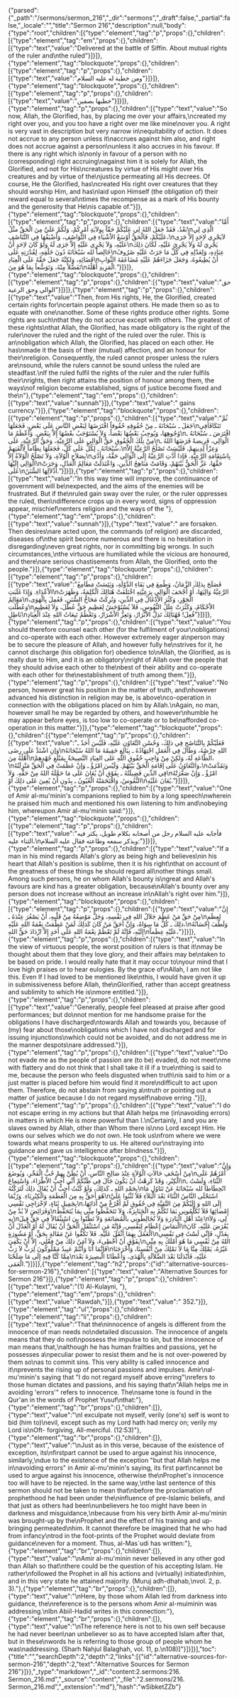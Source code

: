 {"parsed":{"_path":"/sermons/sermon_216","_dir":"sermons","_draft":false,"_partial":false,"_locale":"","title":"Sermon 216","description":null,"body":{"type":"root","children":[{"type":"element","tag":"p","props":{},"children":[{"type":"element","tag":"em","props":{},"children":[{"type":"text","value":"Delivered at the battle of Siffin. About mutual rights of the ruler and\nthe ruled"}]}]},{"type":"element","tag":"blockquote","props":{},"children":[{"type":"element","tag":"p","props":{},"children":[{"type":"text","value":"ومن خطبة له عليه السلام"}]}]},{"type":"element","tag":"blockquote","props":{},"children":[{"type":"element","tag":"p","props":{},"children":[{"type":"text","value":"خطبها بصفين"}]}]},{"type":"element","tag":"p","props":{},"children":[{"type":"text","value":"So now, Allah, the Glorified, has, by placing me over your affairs,\ncreated my right over you, and you too have a right over me like mine\nover you. A right is very vast in description but very narrow in\nequitability of action. It does not accrue to any person unless it\naccrues against him also, and right does not accrue against a person\nunless it also accrues in his favour. If there is any right which is\nonly in favour of a person with no (corresponding) right accruing\nagainst him it is solely for Allah, the Glorified, and not for His\ncreatures by virtue of His might over His creatures and by virtue of the\njustice permeating all His decrees. Of course, He the Glorified, has\ncreated His right over creatures that they should worship Him, and has\nlaid upon Himself (the obligation of) their reward equal to several\ntimes the recompense as a mark of His bounty and the generosity that He\nis capable of."}]},{"type":"element","tag":"blockquote","props":{},"children":[{"type":"element","tag":"p","props":{},"children":[{"type":"text","value":"أَمَّا بَعْدُ، فَقَدْ جَعَلَ اللهُ لِي عَلَيْكُمْ حَقّاً بِوِلاَيَةِ أَمْرِكُمْ، وَلَكُمْ عَلَيَّ مِنَ الْحَقِّ مثْلُ\nالَّذِي لِي عَلَيْكُمْ، فَالْحَقُّ أَوْسَعُ الاْشْيَاءِ فِي التَّوَاصُفِ، وَأَضْيَقُهَا فِي التَّنَاصُفِ،\nلاَيَجْرِي لاِحَدٍ إِلاَّ جَرَى عَلَيْهِ، وَلاَ يَجْرِي عَلَيْهِ إِلاَّ جَرَى لَهُ وَلَوْ كَانَ لاِحَدٍ أَنْ\nيَجْرِيَ لَهُ وَلاَ يَجْرِيَ عَلَيْهِ، لَكَانَ ذلِكَ خَالِصاً لله سُبْحَانَهُ دُونَ خَلْقِهِ، لِقُدْرَتِهِ عَلَى\nعِبَادِهِ، وَلِعَدْلِهِ فِي كُلِّ مَا جَرَتْ عَلَيْهِ صُرُوفُ قَضَائِهِ، وَلكِنَّهُ جَعَلَ حَقَّهُ عَلَى الْعِبَادِ\nأَنْ يُطِيعُوهُ، وَجَعَلَ جَزَاءَهُمْ عَلَيْهِ مُضَاعَفَةَ الثَّوَابِ تَفَضُّلاً مِنْهُ، وَتَوَسُّعاً بِمَا هُوَ مِنَ\nالْمَزِيدِ أَهْلُهُ."}]}]},{"type":"element","tag":"blockquote","props":{},"children":[{"type":"element","tag":"p","props":{},"children":[{"type":"text","value":"حق الوالي وحق الرعية"}]}]},{"type":"element","tag":"p","props":{},"children":[{"type":"text","value":"Then, from His rights, He, the Glorified, created certain rights for\ncertain people against others. He made them so as to equate with one\nanother. Some of these rights produce other rights. Some rights are such\nthat they do not accrue except with others. The greatest of these rights\nthat Allah, the Glorified, has made obligatory is the right of the ruler\nover the ruled and the right of the ruled over the ruler. This is an\nobligation which Allah, the Glorified, has placed on each other. He has\nmade it the basis of their (mutual) affection, and an honour for their\nreligion. Consequently, the ruled cannot prosper unless the rulers are\nsound, while the rulers cannot be sound unless the ruled are steadfast.\nIf the ruled fulfil the rights of the ruler and the ruler fulfils their\nrights, then right attains the position of honour among them, the ways\nof religion become established, signs of justice become fixed and the\n"},{"type":"element","tag":"em","props":{},"children":[{"type":"text","value":"sunnah"}]},{"type":"text","value":" gains currency."}]},{"type":"element","tag":"blockquote","props":{},"children":[{"type":"element","tag":"p","props":{},"children":[{"type":"text","value":"ثُمَّ جَعَلَ ـ سُبْحَانَهُ ـ مِنْ حُقُوقِهِ حُقُوقاً افْتَرَضَهَا لِبَعْضِ النَّاسِ عَلَى بَعْضٍ، فَجَعَلَهَا\nتَتَكَافَأُفِي وُجُوهِهَا، وَيُوجِبُ بَعْضُهَا بَعْضاً، وَلاَ يُسْتَوْجَبُ بعْضُهَا إِلاَّ بِبَعْضٍ. وَأَعْظَمُ مَا\nافْتَرَضَ ـ سُبْحَانَهُ ـ مِنْ تِلْكَ الْحُقُوقِ حَقُّ الْوَالِي عَلَى الرَّعِيَّةِ، وَحَقُّ الرَّعِيَّةِ، عَلَى\nالْوَالِي، فَرِيضةً فَرَضَهَا اللهُ ـ سُبْحَانَهُ ـ لِكُلٍّ عَلَى كُلٍّ، فَجَعَلَهَا نِظَاماً لِاُلْفَتِهِمْ،\nوَعِزّاً لِدِينِهِمْ، فَلَيْسَتْ تَصْلُحُ الرَّعِيَّةُ إِلاَّ بِصَلاَحِ الْوُلاَةِ، وَلاَ تَصْلُحُ الْوُلاَةُ إِلاَّ\nبِاسْتِقَامَةِ الرَّعِيَّةِ. فَإِذا أَدَّتِ الرَّعِيَّةُ إِلَى الْوَالِي حَقَّهُ، وَأَدَّى الْوَالِي إِلَيْهَا\nحَقَّهَا، عَزَّ الْحَقُّ بَيْنَهُمْ، وَقَامَتْ مَنَاهِجُ الدِّينِ، وَاعْتَدَلَتْ مَعَالِمُ الْعَدْلِ، وَجَرَتْ عَلَى\nأَذْلاَلِهَا السُّنَنُ."}]}]},{"type":"element","tag":"p","props":{},"children":[{"type":"text","value":"In this way time will improve, the continuance of government will be\nexpected, and the aims of the enemies will be frustrated. But if the\nruled gain sway over the ruler, or the ruler oppresses the ruled, then\ndifference crops up in every word, signs of oppression appear, mischief\nenters religion and the ways of the "},{"type":"element","tag":"em","props":{},"children":[{"type":"text","value":"sunnah"}]},{"type":"text","value":" are forsaken. Then desires\nare acted upon, the commands (of religion) are discarded, diseases of\nthe spirit become numerous and there is no hesitation in disregarding\neven great rights, nor in committing big wrongs. In such circumstances,\nthe virtuous are humiliated while the vicious are honoured, and there\nare serious chastisements from Allah, the Glorified, onto the people."}]},{"type":"element","tag":"blockquote","props":{},"children":[{"type":"element","tag":"p","props":{},"children":[{"type":"text","value":"فَصَلَحَ بِذلِكَ الزَّمَانُ، وَطُمِعَ فِي بَقَاءِ الدَّوْلَةِ، وَيَئِسَتْ مَطَامِعُ الاْعْدَاءِ. وَإِذَا غَلَبَتِ\nالرَّعِيَّةُ وَالِيَهَا، أَوْ أَجْحَفَ الْوَالِي بِرَعِيَّتِهِ اخْتَلَفَتْ هُنَالِكَ الْكَلِمَةُ، وَظَهَرَتْ مَعَالِمُ\nالْجَوْرِ، وَكَثُرَ الاْدْغَالُ فِي الدِّينِ، وَتُرِكَتْ مَحَاجُّ السُّنَنِ، فَعُمِلَ بِالْهَوَى، وَعُطِّلَتِ\nالاْحْكَامُ، وَكَثُرَتْ عِلَلُ النُّفُوسِ، فَلاَ يُسْتَوْحَشُ لِعَظِيمِ حَقٍّ عُطِّلَ، وَلاَ لِعَظِيمِ بَاطِلٍ\nفُعِلَ! فَهُنَالِكَ تَذِلُّ الاْبْرَارُ، وَتَعِزُّ الاْشْرَارُ، وَتَعْظُمُ تَبِعَاتُ اللهِ عِنْدَ الْعِبَادِ"}]}]},{"type":"element","tag":"p","props":{},"children":[{"type":"text","value":"You should therefore counsel each other (for the fulfilment of your\nobligations) and co-operate with each other. However extremely eager a\nperson may be to secure the pleasure of Allah, and however fully he\nstrives for it, he cannot discharge (his obligation for) obedience to\nAllah, the Glorified, as is really due to Him, and it is an obligatory\nright of Allah over the people that they should advise each other to the\nbest of their ability and co-operate with each other for the\nestablishment of truth among them."}]},{"type":"element","tag":"p","props":{},"children":[{"type":"text","value":"No person, however great his position in the matter of truth, and\nhowever advanced his distinction in religion may be, is above\nco-operation in connection with the obligations placed on him by Allah.\nAgain, no man, however small he may be regarded by others, and however\nhumble he may appear before eyes, is too low to co-operate or to be\nafforded co-operation in this matter."}]},{"type":"element","tag":"blockquote","props":{},"children":[{"type":"element","tag":"p","props":{},"children":[{"type":"text","value":"فَعَلَيْكُمْ بِالتَّنَاصُحِ فِي ذلِكَ، وَحُسْنِ التَّعَاوُنِ عَلَيْهِ، فَلَيْسَ أَحَدٌ ـ وَإنِ اشْتَدَّ عَلَى رِضَى\nاللهِ حِرْصُهُ، وَطَالَ فِي الْعَمَلِ اجْتِهَادُهُ ـ بِبَالِغٍ حَقِيقَةَ مَا اللهُ سُبْحَانَهُ أَهْلُهُ مِنَ\nالطَّاعَةِ لَهُ، وَلكِنْ مِنْ وَاجِبِ حُقُوقِ اللهِ عَلى العِبَادِ النَّصِيحَةُ بِمَبْلَغِ جُهْدِهِمْ،\nوَالتَّعَاوُنُ عَلَى إقَامَةِ الْحَقِّ بَيْنَهُمْ. وَلَيْسَ امْرُؤٌ ـ وَإنْ عَظُمَتْ فِي الْحَقِّ مَنْزِلَتُهُ،\nوَتَقَدَّمَتْ فِي الدِّينِ فَضِيلَتُهُ ـ بِفَوْقِ أَنْ يُعَانَ عَلَى مَا حَمَّلَهُ اللهُ مِنْ حَقِّهِ. وَلاَ\nامْرُؤٌ ـ وَإِنْ صَغَّرَتْهُ النُّفُوسُ، وَاقْتَحَمَتْهُ الْعُيُونُ ـ بِدُونِ أَنْ يُعِينَ عَلى ذلِكَ أَوْ\nيُعَانَ عَلَيْهِ."}]}]},{"type":"element","tag":"p","props":{},"children":[{"type":"text","value":"One of Amir al-mu'minin's companions replied to him by a long speech\nwherein he praised him much and mentioned his own listening to him and\nobeying him, whereupon Amir al-mu'minin said:"}]},{"type":"element","tag":"blockquote","props":{},"children":[{"type":"element","tag":"p","props":{},"children":[{"type":"text","value":"فأجابه عليه السلام رجل من أصحابه بكلام طويل، يكثر فيه الثناء عليه،\nويذكر سمعه وطاعته فقال عليه السلام:"}]}]},{"type":"element","tag":"p","props":{},"children":[{"type":"text","value":"If a man in his mind regards Allah's glory as being high and believes\nin his heart that Allah's position is sublime, then it is his right\nthat on account of the greatness of these things he should regard all\nother things small. Among such persons, he on whom Allah's bounty is\ngreat and Allah's favours are kind has a greater obligation, because\nAllah's bounty over any person does not increase without an increase in\nAllah's right over him."}]},{"type":"element","tag":"blockquote","props":{},"children":[{"type":"element","tag":"p","props":{},"children":[{"type":"text","value":"إِنَّ مِنْ حَقِّ مَنْ عَظُمَ جَلاَلُ اللهِ فِي نَفْسِهِ، وَجَلَّ مَوْضِعُهُ مِنْ قَلْبِهِ، أَنْ يَصْغُرَ عِنْدَهُ ـ\nلِعِظَمِ ذلِكَ ـ كُلُّ مَا سِوَاهُ، وَإِنَّ أَحَقَّ مَنْ كَانَ كَذلِكَ لَمَنْ عَظُمَتْ نِعْمَةُ اللهِ عَلَيْهِ،\nوَلَطُفَ إِحْسَانُهُ إِلَيْهِ، فَإِنَّهُ لَمْ تَعْظُمْ نِعْمَةُ اللهِ عَلَى أَحَدٍ إِلاَّ ازْدَادَ حَقُّ اللهِ\nعَلَيْهِ عِظَماً،"}]}]},{"type":"element","tag":"p","props":{},"children":[{"type":"text","value":"In the view of virtuous people, the worst position of rulers is that it\nmay be thought about them that they love glory, and their affairs may be\ntaken to be based on pride. I would really hate that it may occur to\nyour mind that I love high praises or to hear eulogies. By the grace of\nAllah, I am not like this. Even If I had loved to be mentioned like\nthis, I would have given it up in submissiveness before Allah, the\nGlorified, rather than accept greatness and sublimity to which He is\nmore entitled."}]},{"type":"element","tag":"p","props":{},"children":[{"type":"text","value":"Generally, people feel pleased at praise after good performances; but do\nnot mention for me handsome praise for the obligations I have discharged\ntowards Allah and towards you, because of (my) fear about those\nobligations which I have not discharged and for issuing injunctions\nwhich could not be avoided, and do not address me in the manner despots\nare addressed."}]},{"type":"element","tag":"p","props":{},"children":[{"type":"text","value":"Do not evade me as the people of passion are (to be) evaded, do not meet\nme with flattery and do not think that I shall take it ill if a true\nthing is said to me, because the person who feels disgusted when truth\nis said to him or a just matter is placed before him would find it more\ndifficult to act upon them. Therefore, do not abstain from saying a\ntruth or pointing out a matter of justice because I do not regard myself\nabove erring ."}]},{"type":"element","tag":"p","props":{},"children":[{"type":"text","value":"I do not escape erring in my actions but that Allah helps me (in\navoiding errors) in matters in which He is more powerful than I.\nCertainly, I and you are slaves owned by Allah, other than Whom there is\nno Lord except Him. He owns our selves which we do not own. He took us\nfrom where we were towards what means prosperity to us. He altered our\nstraying into guidance and gave us intelligence after blindness."}]},{"type":"element","tag":"blockquote","props":{},"children":[{"type":"element","tag":"p","props":{},"children":[{"type":"text","value":"وَإِنَّ مِنْ أَسْخَفِ حَالاَتِ الْوُلاَةِ عِنْدَ صَالِحِ النَّاسِ، أَنْ يُظَنَّ بِهِمْ حُبُّ الْفَخْرِ، وَيُوضَعَ\nأَمْرُهُمْ عَلَى الْكِبْرِ، وَقَدْ كَرِهْتُ أَنْ يَكُونَ جَالَ فِي ظَنِّكُمْ أَنِّي أُحِبُّ الاْطْرَاءَ، وَاسْتِماعَ\nالثَّنَاءِ، وَلَسْتُ ـ بِحَمْدِ اللهِ ـ كَذلِكَ، وَلَوْ كُنْتُ أُحِبُّ أَنْ يُقَالَ ذلِكَ لَتَرَكْتُهُ\nانْحِطَاطاً لله سُبْحَانَهُ عَنْ تَنَاوُلِ مَا هُوَ أَحَقُّ بِهِ مِنَ الْعَظَمَةِ وَالْكِبْرِيَاءِ. وَرُبَّمَا\nاسْتَحْلَى النَّاسُ الثَّنَاءَ بَعْدَ الْبَلاَءِ فَلاَ تُثْنُوا عَلَيَّ بِجَمِيلِ ثَنَاءٍ، لاِخْرَاجِي نَفْسِي\nإِلَى اللهِ وَ إِلَيْكُمْ مِنَ التَّقِيَّةِ فِي حُقُوقٍ لَمْ أَفْرُغْ مِنْ أَدَائِهَا، وَفَرَائِضَ لاَ بُدَّ مِنْ\nإِمْضائِهَا فَلاَ تُكَلِّمُونِي بَمَا تُكَلَّمُ بِهِ الْجَبَابِرَةُ، وَلاَ تَتَحَفَّظُوا مِنِّي بِمَا يُتَحَفَّظُ بِهِ\nعِنْدَ أَهْلِ الْبَادِرَةِ وَلاَ تُخَالِطُونِي بالْمُصَانَعَةِ وَلاَ تَظُنّوا بِيَ اسْتِثْقَالاً فِي حَقٍّ قِيلَ\nلِي، وَلاَ الْتمَاسَ إِعْظَامٍ لِنَفْسِي، فَإِنَّهُ مَنِ اسْتَثْقَلَ الْحَقَّ أَنْ يُقَالَ لَهُ أَوْ الْعَدْلَ أَنْ\nيُعْرَضَ عَلَيْهِ، كَانَ الْعَمَلُ بِهِمَا أَثْقَلَ عَلَيْهِ. فَلاَ تَكُفُّوا عَنْ مَقَالةٍ بِحَقٍّ، أَوْ مَشُورَةٍ\nبِعَدْلٍ، فَإِنِّي لَسْتُ فِي نَفْسِي بِفَوْقِ أَنْ أُخْطِىءَ، وَلاَ آمَنُ ذلِكَ مِنْ فِعْلِي، إِلاَّ أَنْ يَكْفِيَ\nاللهُ مِنْ نَفْسِي مَا هُوَ أَمْلَكُ بِهِ مِنِّي فَإنَّمَا أَنَا وَأَنْتُمْ عَبِيدٌ مَمْلُوكُونَ لِرَبٍّ لاَ رَبَّ\nغَيْرُهُ، يَمْلِكُ مِنَّا مَا لاَ نَمْلِكُ مِنْ أَنْفُسِنَا، وَأَخْرَجَنَا مِمَّا كُنَّا فِيهِ إِلَى مَا صَلَحْنَا\nعَلَيْهِ، فَأَبْدَلَنَا بَعْدَ الضَّلاَلَةِ بِالْهُدَى، وَأَعْطَانَا الْبصِيرَةَ بَعْدَ الْعَمَى."}]}]},{"type":"element","tag":"h2","props":{"id":"alternative-sources-for-sermon-216"},"children":[{"type":"text","value":"Alternative Sources for Sermon 216"}]},{"type":"element","tag":"p","props":{},"children":[{"type":"text","value":"(1) Al-Kulayni, "},{"type":"element","tag":"em","props":{},"children":[{"type":"text","value":"Rawdah,"}]},{"type":"text","value":" 352."}]},{"type":"element","tag":"ul","props":{},"children":[{"type":"element","tag":"li","props":{},"children":[{"type":"text","value":"That the\ninnocence of angels is different from the innocence of man needs no\ndetailed discussion. The innocence of angels means that they do not\npossess the impulse to sin, but the innocence of man means that,\nalthough he has human frailties and passions, yet he possesses a\npeculiar power to resist them and he is not over-powered by them so\nas to commit sins. This very ability is called innocence and it\nprevents the rising up of personal passions and impulses. Amir\nal-mu'minin's saying that \"I do not regard myself above erring\"\nrefers to those human dictates and passions, and his saying that\n\"Allah helps me in avoiding 'errors'\" refers to innocence. The\nsame tone is found in the Qur'an in the words of Prophet Yusuf\nthat:"},{"type":"element","tag":"br","props":{},"children":[]},{"type":"text","value":"\nI exculpate not myself, verily (one's) self is wont to bid (him to)\nevil, except such as my Lord hath had mercy on; verily my Lord is\nOft- forgiving, All-merciful. (12:53)"},{"type":"element","tag":"br","props":{},"children":[]},{"type":"text","value":"\nJust as in this verse, because of the existence of exception, its\nfirstpart cannot be used to argue against his innocence, similarly,\ndue to the existence of the exception \"but that Allah helps me in\navoiding errors\" in Amir al-mu'minin's saying, its first part\ncannot be used to argue against his innocence, otherwise the\nProphet's innocence too will have to be rejected. In the same way,\nthe last sentence of this sermon should not be taken to mean that\nbefore the proclamation of prophethood he had been under the\ninfluence of pre-Islamic beliefs, and that just as others had been\nunbelievers he too might have been in darkness and misguidance,\nbecause from his very birth Amir al-mu'minin was brought-up by the\nProphet and the effect of his training and up-bringing permeated\nhim. It cannot therefore be imagined that he who had from infancy\ntrod in the foot-prints of the Prophet would deviate from guidance\neven for a moment. Thus, al-Mas`udi has written:"},{"type":"element","tag":"br","props":{},"children":[]},{"type":"text","value":"\nAmir al-mu'minin never believed in any other god than Allah so that\nthere could be the question of his accepting Islam. He rather\nfollowed the Prophet in all his actions and (virtually) initiated\nhim, and in this very state he attained majority. (Muruj adh-dhahab,\nvol. 2, p. 3)."},{"type":"element","tag":"br","props":{},"children":[]},{"type":"text","value":"\nHere, by those whom Allah led from darkness into guidance, the\nreference is to the persons whom Amir al-muíminin was addressing.\nIbn Abiíl-Hadid writes in this connection:"},{"type":"element","tag":"br","props":{},"children":[]},{"type":"text","value":"\nThe reference here is not to his own self because he had never been\nan unbeliever so as to have accepted Islam after that, but in these\nwords he is referring to those group of people whom he was\naddressing. (Sharh Nahjul Balaghah, vol. 11, p.\n108)]"}]}]}],"toc":{"title":"","searchDepth":2,"depth":2,"links":[{"id":"alternative-sources-for-sermon-216","depth":2,"text":"Alternative Sources for Sermon 216"}]}},"_type":"markdown","_id":"content:2.sermons:216. Sermon_216.md","_source":"content","_file":"2.sermons/216. Sermon_216.md","_extension":"md"},"hash":"wSibketZZb"}